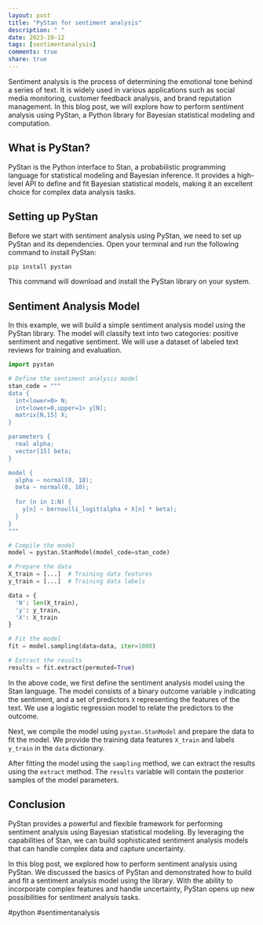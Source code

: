 ```yaml
---
layout: post
title: "PyStan for sentiment analysis"
description: " "
date: 2023-10-12
tags: [sentimentanalysis]
comments: true
share: true
---
```


Sentiment analysis is the process of determining the emotional tone behind a series of text. It is widely used in various applications such as social media monitoring, customer feedback analysis, and brand reputation management. In this blog post, we will explore how to perform sentiment analysis using PyStan, a Python library for Bayesian statistical modeling and computation.

## What is PyStan?

PyStan is the Python interface to Stan, a probabilistic programming language for statistical modeling and Bayesian inference. It provides a high-level API to define and fit Bayesian statistical models, making it an excellent choice for complex data analysis tasks.

## Setting up PyStan

Before we start with sentiment analysis using PyStan, we need to set up PyStan and its dependencies. Open your terminal and run the following command to install PyStan:

```python
pip install pystan
```

This command will download and install the PyStan library on your system.

## Sentiment Analysis Model

In this example, we will build a simple sentiment analysis model using the PyStan library. The model will classify text into two categories: positive sentiment and negative sentiment. We will use a dataset of labeled text reviews for training and evaluation.

```python
import pystan

# Define the sentiment analysis model
stan_code = """
data {
  int<lower=0> N;
  int<lower=0,upper=1> y[N];
  matrix[N,15] X;
}

parameters {
  real alpha;
  vector[15] beta;
}

model {
  alpha ~ normal(0, 10);
  beta ~ normal(0, 10);
  
  for (n in 1:N) {
    y[n] ~ bernoulli_logit(alpha + X[n] * beta);
  }
}
"""

# Compile the model
model = pystan.StanModel(model_code=stan_code)

# Prepare the data
X_train = [...]  # Training data features
y_train = [...]  # Training data labels

data = {
  'N': len(X_train),
  'y': y_train,
  'X': X_train
}

# Fit the model
fit = model.sampling(data=data, iter=1000)

# Extract the results
results = fit.extract(permuted=True)
```

In the above code, we first define the sentiment analysis model using the Stan language. The model consists of a binary outcome variable `y` indicating the sentiment, and a set of predictors `X` representing the features of the text. We use a logistic regression model to relate the predictors to the outcome.

Next, we compile the model using `pystan.StanModel` and prepare the data to fit the model. We provide the training data features `X_train` and labels `y_train` in the `data` dictionary.

After fitting the model using the `sampling` method, we can extract the results using the `extract` method. The `results` variable will contain the posterior samples of the model parameters.

## Conclusion

PyStan provides a powerful and flexible framework for performing sentiment analysis using Bayesian statistical modeling. By leveraging the capabilities of Stan, we can build sophisticated sentiment analysis models that can handle complex data and capture uncertainty.

In this blog post, we explored how to perform sentiment analysis using PyStan. We discussed the basics of PyStan and demonstrated how to build and fit a sentiment analysis model using the library. With the ability to incorporate complex features and handle uncertainty, PyStan opens up new possibilities for sentiment analysis tasks.

#python #sentimentanalysis